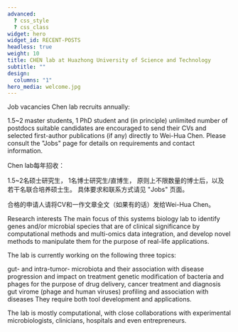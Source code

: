 ```yaml
---
advanced:
  ? css_style
  ? css_class
widget: hero
widget_id: RECENT-POSTS
headless: true
weight: 10
title: CHEN lab at Huazhong University of Science and Technology
subtitle: ""
design:
  columns: "1"
hero_media: welcome.jpg
---
```


Job vacancies
Chen lab recruits annually: 

1.5~2 master students,
1 PhD student and
(in principle) unlimited number of postdocs
suitable candidates are encouraged to send their CVs and selected first-author publications (if any) directly to Wei-Hua Chen. Please consult the "Jobs" page for details on requirements and contact information.

Chen lab每年招收：

1.5~2名硕士研究生，
1名博士研究生/直博生，
原则上不限数量的博士后，以及
若干名联合培养硕士生。
具体要求和联系方式请见 "Jobs" 页面。

合格的申请人请将CV和一作文章全文（如果有的话）发给Wei-Hua Chen。


Research interests
The main focus of this systems biology lab to identify genes and/or microbial species that are of clinical significance by computational methods and multi-omics data integration, and develop novel methods to manipulate them for the purpose of real-life applications.

The lab is currently working on the following three topics:

gut- and intra-tumor- microbiota and their association with disease progression and impact on treatment
genetic modification of bacteria and phages for the purpose of drug delivery, cancer treatment and diagnosis
gut virome (phage and human viruses) profiling and association with diseases
They require both tool development and applications. 

The lab is mostly computational, with close collaborations with experimental microbiologists, clinicians, hospitals and even entrepreneurs. 
